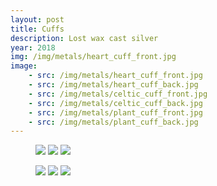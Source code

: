 ```yaml
---
layout: post
title: Cuffs
description: Lost wax cast silver
year: 2018
img: /img/metals/heart_cuff_front.jpg
image:
    - src: /img/metals/heart_cuff_front.jpg
    - src: /img/metals/heart_cuff_back.jpg
    - src: /img/metals/celtic_cuff_front.jpg
    - src: /img/metals/celtic_cuff_back.jpg
    - src: /img/metals/plant_cuff_front.jpg
    - src: /img/metals/plant_cuff_back.jpg
---
```

<figure>
  <img class="col one" src="{{ page.image[0].src }}">
  <img class="col one" src="{{ page.image[2].src }}">
  <img class="col one" src="{{ page.image[4].src }}">
</figure>

<figure>
  <img class="col one" src="{{ page.image[1].src }}">
  <img class="col one" src="{{ page.image[3].src }}">
  <img class="col one" src="{{ page.image[5].src }}">
</figure>
